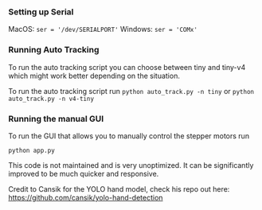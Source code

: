 ### Setting up Serial
MacOS: `ser = '/dev/SERIALPORT'`
Windows: `ser = 'COMx'`

### Running Auto Tracking
To run the auto tracking script you can choose between tiny and tiny-v4 which might work better depending on the situation.

To run the auto tracking script run
`python auto_track.py -n tiny` or `python auto_track.py -n v4-tiny`

### Running the manual GUI

To run the GUI that allows you to manually control the stepper motors run

`python app.py`

This code is not maintained and is very unoptimized. It can be significantly improved to be much quicker and responsive.

Credit to Cansik for the YOLO hand model, check his repo out here: https://github.com/cansik/yolo-hand-detection


